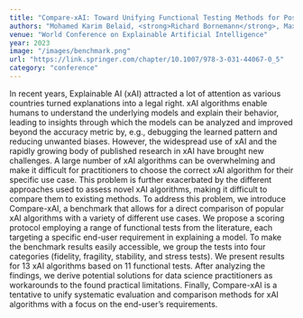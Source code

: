```yaml
---
title: "Compare-xAI: Toward Unifying Functional Testing Methods for Post-hoc XAI Algorithms into a Multi-dimensional Benchmark"
authors: "Mohamed Karim Belaid, <strong>Richard Bornemann</strong>, Maximilian Rabus, Ralf Krestel, Eyke Hüllermeier"
venue: "World Conference on Explainable Artificial Intelligence"
year: 2023
image: "/images/benchmark.png"
url: "https://link.springer.com/chapter/10.1007/978-3-031-44067-0_5"
category: "conference"
---
```


In recent years, Explainable AI (xAI) attracted a lot of attention as various countries turned explanations into a legal right. xAI algorithms enable humans to understand the underlying models and explain their behavior, leading to insights through which the models can be analyzed and improved beyond the accuracy metric by, e.g., debugging the learned pattern and reducing unwanted biases. However, the widespread use of xAI and the rapidly growing body of published research in xAI have brought new challenges. A large number of xAI algorithms can be overwhelming and make it difficult for practitioners to choose the correct xAI algorithm for their specific use case. This problem is further exacerbated by the different approaches used to assess novel xAI algorithms, making it difficult to compare them to existing methods. To address this problem, we introduce Compare-xAI, a benchmark that allows for a direct comparison of popular xAI algorithms with a variety of different use cases. We propose a scoring protocol employing a range of functional tests from the literature, each targeting a specific end-user requirement in explaining a model. To make the benchmark results easily accessible, we group the tests into four categories (fidelity, fragility, stability, and stress tests). We present results for 13 xAI algorithms based on 11 functional tests. After analyzing the findings, we derive potential solutions for data science practitioners as workarounds to the found practical limitations. Finally, Compare-xAI is a tentative to unify systematic evaluation and comparison methods for xAI algorithms with a focus on the end-user’s requirements. 